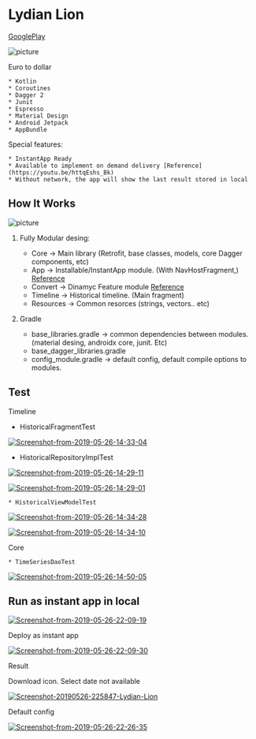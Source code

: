 # Lydian Lion 

[GooglePlay](https://play.google.com/store/apps/details?id=com.sc.lydianlion)

![picture](https://media.giphy.com/media/RiVeK5qEzqn9M0dt0t/giphy.gif)

Euro to dollar

	* Kotlin
	* Coroutines
	* Dagger 2
	* Junit
	* Espresso
	* Material Design
	* Android Jetpack
	* AppBundle

Special features:
	
	* InstantApp Ready
	* Available to implement on demand delivery [Reference](https://youtu.be/httqEshs_Bk)
	* Without network, the app will show the last result stored in local

## How It Works

![picture](https://cdn-images-1.medium.com/max/800/1*KnYBBZIDDeg4zVDDEcLw2A.png)

1. Fully Modular desing:

	* Core -> Main library (Retrofit, base classes, models, core Dagger components, etc)
	* App -> Installable/InstantApp module. (With NavHostFragment,) [Reference](https://developer.android.com/guide/navigation/navigation-getting-started)
	* Convert -> Dinamyc Feature module [Reference](https://developer.android.com/studio/projects/dynamic-delivery)
	* Timeline -> Historical timeline. (Main fragment)
	* Resources -> Common resorces (strings, vectors.. etc)

2. Gradle
	
	* base_libraries.gradle -> common dependencies between modules. (material desing, androidx core, junit. Etc)
	* base_dagger_libraries.gradle
	* config_module.gradle -> default config, default compile options to modules. 

## Test

Timeline

  * HistoricalFragmentTest

<a href="https://ibb.co/4VZ4Zdm"><img src="https://i.ibb.co/QKFYFdb/Screenshot-from-2019-05-26-14-33-04.png" alt="Screenshot-from-2019-05-26-14-33-04" border="0"></a>

  * HistoricalRepositoryImplTest
  
<a href="https://ibb.co/Y0JRcCL"><img src="https://i.ibb.co/SfHstj3/Screenshot-from-2019-05-26-14-29-11.png" alt="Screenshot-from-2019-05-26-14-29-11" border="0" /></a>
	 
<a href="https://imgbb.com/"><img src="https://i.ibb.co/bJgzpWp/Screenshot-from-2019-05-26-14-29-01.png" alt="Screenshot-from-2019-05-26-14-29-01" border="0" /></a>
   
	* HistoricalViewModelTest
  
<a href="https://ibb.co/J2s49r2"><img src="https://i.ibb.co/P46nd14/Screenshot-from-2019-05-26-14-34-28.png" alt="Screenshot-from-2019-05-26-14-34-28" border="0" /></a>
	  
<a href="https://imgbb.com/"><img src="https://i.ibb.co/xs5vTbV/Screenshot-from-2019-05-26-14-34-10.png" alt="Screenshot-from-2019-05-26-14-34-10" border="0" /></a>
    
  Core 

    * TimeSeriesDaoTest

<a href="https://ibb.co/3rvW4Dd"><img src="https://i.ibb.co/VjxDJ79/Screenshot-from-2019-05-26-14-50-05.png" alt="Screenshot-from-2019-05-26-14-50-05" border="0" /></a>

## Run as instant app in local

<a href="https://imgbb.com/"><img src="https://i.ibb.co/H4ZrvKq/Screenshot-from-2019-05-26-22-09-19.png" alt="Screenshot-from-2019-05-26-22-09-19" border="0"></a>

Deploy as instant app

<a href="https://ibb.co/QJvtM0K"><img src="https://i.ibb.co/WHvjfC2/Screenshot-from-2019-05-26-22-09-30.png" alt="Screenshot-from-2019-05-26-22-09-30" border="0"></a>

Result

Download icon. Select date not available

<a href="https://ibb.co/S76rFyn"><img src="https://i.ibb.co/YTNZHQk/Screenshot-20190526-225847-Lydian-Lion.jpg" alt="Screenshot-20190526-225847-Lydian-Lion" border="0"></a>

Default config

<a href="https://ibb.co/ZYjKjC9"><img src="https://i.ibb.co/2s9P9BJ/Screenshot-from-2019-05-26-22-26-35.png" alt="Screenshot-from-2019-05-26-22-26-35" border="0"></a>
